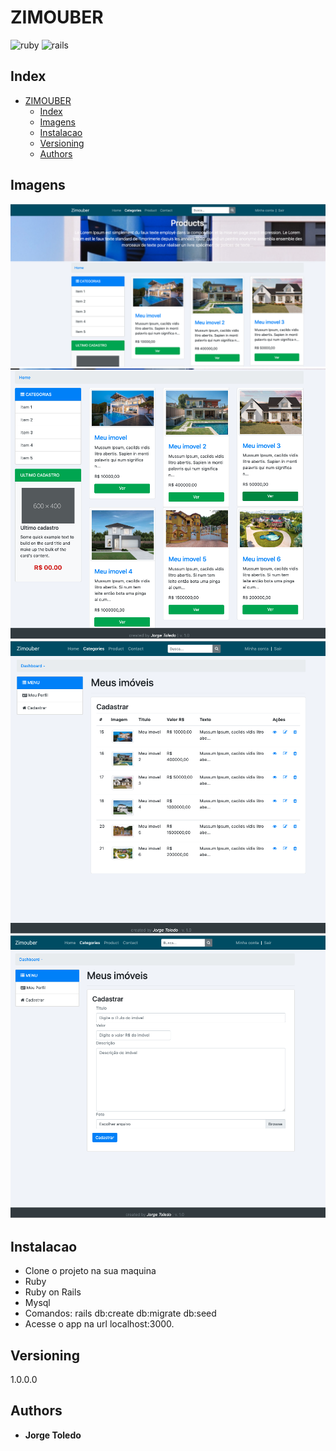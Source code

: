 # ZIMOUBER

![ruby](https://img.shields.io/badge/Ruby-2.5.1-red.svg)
![rails](https://img.shields.io/badge/Rails-5.2.1-red.svg)

## Index

- [ZIMOUBER](#zimouber)
  - [Index](#index)
  - [Imagens](#imagens)
  - [Instalacao](#instalacao)
  - [Versioning](#versioning)
  - [Authors](#authors)

## Imagens
![Zimouber](https://github.com/jorgemtoledo/zimouber/blob/master/zi_01.png)
![Zimouber](https://github.com/jorgemtoledo/zimouber/blob/master/zi_02.png)
![Zimouber](https://github.com/jorgemtoledo/zimouber/blob/master/zi_03.png)
![Zimouber](https://github.com/jorgemtoledo/zimouber/blob/master/zi_04.png)

## Instalacao
* Clone o projeto na sua maquina
* Ruby
* Ruby on Rails
* Mysql
* Comandos: rails db:create db:migrate db:seed
* Acesse o app na url localhost:3000.

## Versioning
1.0.0.0

## Authors
* **Jorge Toledo** 

